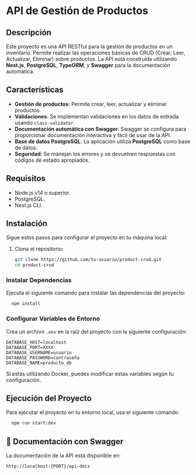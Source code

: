 # API de Gestión de Productos

## Descripción

Este proyecto es una API RESTful para la gestión de productos en un inventario. Permite realizar las operaciones básicas de CRUD (Crear, Leer, Actualizar, Eliminar) sobre productos. La API está construida utilizando **Nest.js**, **PostgreSQL**, **TypeORM**, y **Swagger** para la documentación automática.

## Características

- **Gestión de productos**: Permite crear, leer, actualizar y eliminar productos.
- **Validaciones**: Se implementan validaciones en los datos de entrada usando `class-validator`.
- **Documentación automática con Swagger**: Swagger se configura para proporcionar documentación interactiva y fácil de usar de la API.
- **Base de datos PostgreSQL**: La aplicación utiliza **PostgreSQL** como base de datos.
- **Seguridad**: Se manejan los errores y se devuelven respuestas con códigos de estado apropiados.

## Requisitos

- Node.js v14 o superior.
- PostgreSQL.
- Nest.js CLI.

## Instalación

Sigue estos pasos para configurar el proyecto en tu máquina local:

1. Clona el repositorio:

   ```bash
   git clone https://github.com/tu-usuario/product-crud.git
   cd product-crud
   ```

### Instalar Dependencias

Ejecuta el siguiente comando para instalar las dependencias del proyecto:

```bash
  npm install
```

### Configurar Variables de Entorno

Crea un archivo `.env` en la raíz del proyecto con la siguiente configuración:

```env
DATABASE_HOST=localhost
DATABASE_PORT=XXXX
DATABASE_USERNAME=usuario
DATABASE_PASSWORD=contraseña
DATABASE_NAME=producto_db
```

Si estás utilizando Docker, puedes modificar estas variables según tu configuración.

## Ejecución del Proyecto

Para ejecutar el proyecto en tu entorno local, usa el siguiente comando:

```bash
  npm run start:dev
```

## 📖 Documentación con Swagger

La documentación de la API está disponible en:

```
http://localhost:{PORT}/api-docs
```
